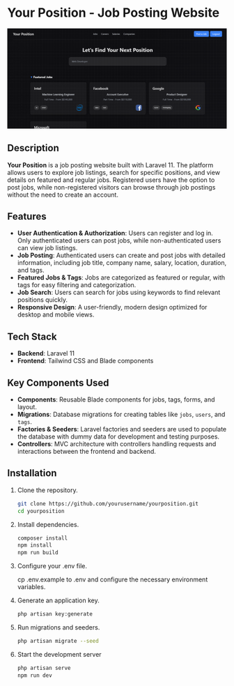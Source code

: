 # Your Position - Job Posting Website


![Your Position - Homepage](./resources/images/screen.png)

## Description

**Your Position** is a job posting website built with Laravel 11. The platform allows users to explore job listings, search for specific positions, and view details on featured and regular jobs. Registered users have the option to post jobs, while non-registered visitors can browse through job postings without the need to create an account.

## Features

- **User Authentication & Authorization**: Users can register and log in. Only authenticated users can post jobs, while non-authenticated users can view job listings.
- **Job Posting**: Authenticated users can create and post jobs with detailed information, including job title, company name, salary, location, duration, and tags.
- **Featured Jobs & Tags**: Jobs are categorized as featured or regular, with tags for easy filtering and categorization.
- **Job Search**: Users can search for jobs using keywords to find relevant positions quickly.
- **Responsive Design**: A user-friendly, modern design optimized for desktop and mobile views.

## Tech Stack

- **Backend**: Laravel 11
- **Frontend**: Tailwind CSS and Blade components

## Key Components Used

- **Components**: Reusable Blade components for jobs, tags, forms, and layout.
- **Migrations**: Database migrations for creating tables like `jobs`, `users`, and `tags`.
- **Factories & Seeders**: Laravel factories and seeders are used to populate the database with dummy data for development and testing purposes.
- **Controllers**: MVC architecture with controllers handling requests and interactions between the frontend and backend.

## Installation

1. Clone the repository.
   ```bash
   git clone https://github.com/yourusername/yourposition.git
   cd yourposition


2. Install dependencies.
    ```bash
    composer install
    npm install
    npm run build

3. Configure your .env file.

    cp .env.example to .env and configure the necessary environment variables.

4. Generate an application key.
    ```bash
    php artisan key:generate

5. Run migrations and seeders.
    ```bash
    php artisan migrate --seed

6. Start the development server
    ```bash
    php artisan serve 
    npm run dev 
